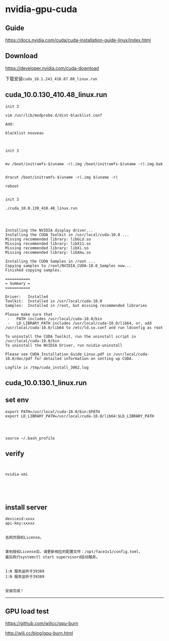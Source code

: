 # nvidia-gpu-cuda     

##  Guide   
https://docs.nvidia.com/cuda/cuda-installation-guide-linux/index.html       


##  Download   
https://developer.nvidia.com/cuda-download    

下载安装```cuda_10.1.243_418.87.00_linux.run```


##  cuda_10.0.130_410.48_linux.run

```
init 3

vim /usr/lib/modprobe.d/dist-blacklist.conf

Add:

blacklist nouveau


```


```

init 3  


mv /boot/initramfs-$(uname -r).img /boot/initramfs-$(uname -r).img.bak


dracut /boot/initramfs-$(uname -r).img $(uname -r)

reboot


```


```
init 3 

./cuda_10.0.130_410.48_linux.run




```



```
Installing the NVIDIA display driver...
Installing the CUDA Toolkit in /usr/local/cuda-10.0 ...
Missing recommended library: libGLU.so
Missing recommended library: libX11.so
Missing recommended library: libXi.so
Missing recommended library: libXmu.so

Installing the CUDA Samples in /root ...
Copying samples to /root/NVIDIA_CUDA-10.0_Samples now...
Finished copying samples.

===========
= Summary =
===========

Driver:   Installed
Toolkit:  Installed in /usr/local/cuda-10.0
Samples:  Installed in /root, but missing recommended libraries

Please make sure that
 -   PATH includes /usr/local/cuda-10.0/bin
 -   LD_LIBRARY_PATH includes /usr/local/cuda-10.0/lib64, or, add /usr/local/cuda-10.0/lib64 to /etc/ld.so.conf and run ldconfig as root

To uninstall the CUDA Toolkit, run the uninstall script in /usr/local/cuda-10.0/bin
To uninstall the NVIDIA Driver, run nvidia-uninstall

Please see CUDA_Installation_Guide_Linux.pdf in /usr/local/cuda-10.0/doc/pdf for detailed information on setting up CUDA.

Logfile is /tmp/cuda_install_3062.log

```



##  cuda_10.0.130.1_linux.run


##  set env 

```
export PATH=/usr/local/cuda-10.0/bin:$PATH
export LD_LIBRARY_PATH=/usr/local/cuda-10.0/lib64:$LD_LIBRARY_PATH




source ~/.bash_profile

```
##  verify


```


nvidia-smi





```

##  install server 
```
deviceid:xxxx
api-key:xxxxx


去网页授权License。


拿到授权License后，请更新相应的配置文件：/opt/face1v1/config.toml，
最后执行systemctl start supervisord启动服务。


1:N 服务监听于39389
1:N 服务监听于39389


安装完成！

```



----

##  GPU load test        
https://github.com/wilicc/gpu-burn       

http://wili.cc/blog/gpu-burn.html    
